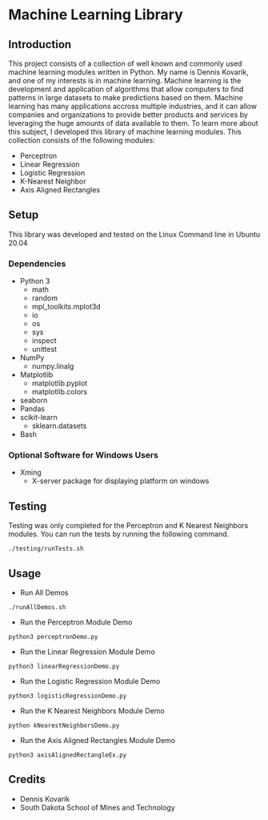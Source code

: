 # Machine Learning Library

## Introduction
This project consists of a collection of well known and commonly used machine learning modules written in Python. My name is Dennis Kovarik, and one of my interests is in machine learning. Machine learning is the development and application of algorithms that allow computers to find patterns in large datasets to make predictions based on them. Machine learning has many applications accross multiple industries, and it can allow companies and organizations to provide better products and services by  leveraging the huge amounts of data available to them. To learn more about this subject, I developed this library of machine learning modules. This collection consists of the following modules: 
* Perceptron
* Linear Regression
* Logistic Regression
* K-Nearest Neighbor
* Axis Aligned Rectangles

## Setup
This library was developed and tested on the Linux Command line in Ubuntu 20.04
### Dependencies
* Python 3
  * math
  * random
  * mpl_toolkits.mplot3d
  * io
  * os
  * sys
  * inspect
  * unittest
* NumPy
  * numpy.linalg
* Matplotlib
  * matplotlib.pyplot
  * matplotlib.colors
* seaborn
* Pandas
* scikit-learn
  * sklearn.datasets
* Bash

### Optional Software for Windows Users
* Xming
   * X-server package for displaying platform on windows

## Testing
Testing was only completed for the Perceptron and K Nearest Neighbors modules. You can run the tests by running the following command.
```
./testing/runTests.sh
```

## Usage
* Run All Demos
```
./runAllDemos.sh
```
* Run the Perceptron Module Demo
```
python3 perceptronDemo.py
```
* Run the Linear Regression Module Demo
```
python3 linearRegressionDemo.py
```
* Run the Logistic Regression Module Demo
```
python3 logisticRegressionDemo.py
```
* Run the K Nearest Neighbors Module Demo
```
python kNearestNeighborsDemo.py
```
* Run the Axis Aligned Rectangles Module Demo
```
python3 axisAlignedRectangleEx.py
```

## Credits
* Dennis Kovarik 
* South Dakota School of Mines and Technology
